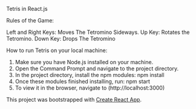 Tetris in React.js

Rules of the Game:

Left and Right Keys: Moves The Tetromino Sideways. 
Up Key: Rotates the Tetromino. 
Down Key: Drops The Tetromino

How to run Tetris on your local machine:

1. Make sure you have Node.js installed on your machine.
2. Open the Command Prompt and navigate to the project directory.
3. In the project directory, install the npm modules: npm install
4. Once these modules finished installing, run: npm start
4. To view it in the browser, navigate to (http://localhost:3000) 

This project was bootstrapped with [Create React App](https://github.com/facebook/create-react-app).